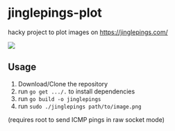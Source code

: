 # jinglepings-plot
hacky project to plot images on https://jinglepings.com/

![](https://i.imgur.com/0gfUp2T.png)

## Usage

1. Download/Clone the repository
2. run `go get .../.` to install dependencies
3. run `go build -o jinglepings`
4. run `sudo ./jinglepings path/to/image.png`

(requires root to send ICMP pings in raw socket mode)
